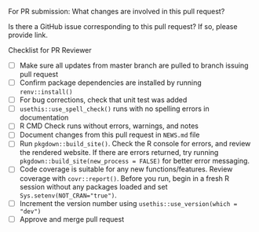 For PR submission:
What changes are involved in this pull request? 

Is there a GitHub issue corresponding to this pull request? If so, please provide link.

Checklist for PR Reviewer
- [ ] Make sure all updates from master branch are pulled to branch issuing pull request
- [ ] Confirm package dependencies are installed by running `renv::install()`
- [ ] For bug corrections, check that unit test was added
- [ ] `usethis::use_spell_check()` runs with no spelling errors in documentation
- [ ] R CMD Check runs without errors, warnings, and notes
- [ ] Document changes from this pull request in `NEWS.md` file
- [ ] Run `pkgdown::build_site()`. Check the R console for errors, and review the rendered website. If there are errors returned, try running `pkgdown::build_site(new_process = FALSE)` for better error messaging.
- [ ] Code coverage is suitable for any new functions/features. Review coverage with `covr::report()`. Before you run, begin in a fresh R session without any packages loaded and set `Sys.setenv(NOT_CRAN="true")`.
- [ ] Increment the version number using `usethis::use_version(which = "dev")`
- [ ] Approve and merge pull request
